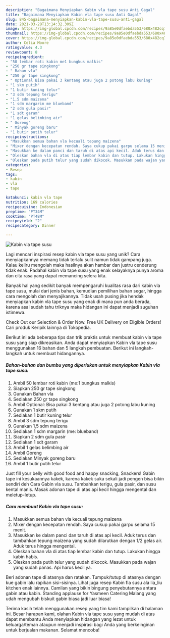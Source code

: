 ```yaml
---
description: "Bagaimana Menyiapkan Kabin vla tape susu Anti Gagal"
title: "Bagaimana Menyiapkan Kabin vla tape susu Anti Gagal"
slug: 845-bagaimana-menyiapkan-kabin-vla-tape-susu-anti-gagal
date: 2021-03-28T13:14:32.309Z
image: https://img-global.cpcdn.com/recipes/9a85e0dfaebda553/680x482cq70/kabin-vla-tape-susu-foto-resep-utama.jpg
thumbnail: https://img-global.cpcdn.com/recipes/9a85e0dfaebda553/680x482cq70/kabin-vla-tape-susu-foto-resep-utama.jpg
cover: https://img-global.cpcdn.com/recipes/9a85e0dfaebda553/680x482cq70/kabin-vla-tape-susu-foto-resep-utama.jpg
author: Celia Moore
ratingvalue: 4.3
reviewcount: 8
recipeingredient:
- "50 lembar roti kabin me1 bungkus malkis"
- "250 gr tape singkong"
- " Bahan vla"
- "250 gr tape singkong"
- " Optional Bisa pakai 3 kentang atau juga 2 potong labu kuning"
- "1 skm putih"
- "1 butir kuning telur"
- "3 sdm tepung terigu"
- "1,5 sdm maizena"
- "1 sdm margarin me blueband"
- "2 sdm gula pasir"
- "1 sdt garam"
- "1 gelas belimbing air"
- " Goreng"
- " Minyak goreng baru"
- "1 butir putih telur"
recipeinstructions:
- "Masukkan semua bahan vla kecuali tepung maizena"
- "Mixer dengan kecepatan rendah. Saya cukup pakai garpu selama 15 menit."
- "Masukkan ke dalam panci dan taruh di atas api kecil. Aduk terus dan tambahkan tepung maizena yang sudah dilarutkan dengan 1/2 gelas air. Aduk terus hingga mengental."
- "Oleskan bahan vla di atas tiap lembar kabin dan tutup. Lakukan hingga kabin habis."
- "Oleskan pada putih telur yang sudah dikocok. Masukkan pada wajan yang sudah panas. Api harus kecil ya."
categories:
- Resep
tags:
- kabin
- vla
- tape

katakunci: kabin vla tape 
nutrition: 169 calories
recipecuisine: Indonesian
preptime: "PT34M"
cooktime: "PT48M"
recipeyield: "2"
recipecategory: Dinner

---
```



![Kabin vla tape susu](https://img-global.cpcdn.com/recipes/9a85e0dfaebda553/680x482cq70/kabin-vla-tape-susu-foto-resep-utama.jpg)

Lagi mencari inspirasi resep kabin vla tape susu yang unik? Cara menyiapkannya memang tidak terlalu sulit namun tidak gampang juga. Kalau keliru mengolah maka hasilnya akan hambar dan justru cenderung tidak enak. Padahal kabin vla tape susu yang enak selayaknya punya aroma dan cita rasa yang dapat memancing selera kita.

Banyak hal yang sedikit banyak mempengaruhi kualitas rasa dari kabin vla tape susu, mulai dari jenis bahan, kemudian pemilihan bahan segar, hingga cara mengolah dan menyajikannya. Tidak usah pusing jika hendak menyiapkan kabin vla tape susu yang enak di mana pun anda berada, karena asal sudah tahu triknya maka hidangan ini dapat menjadi suguhan istimewa.

Check Out our Selection &amp; Order Now. Free UK Delivery on Eligible Orders! Cari produk Keripik lainnya di Tokopedia.


Berikut ini ada beberapa tips dan trik praktis untuk membuat kabin vla tape susu yang siap dikreasikan. Anda dapat menyiapkan Kabin vla tape susu menggunakan 16 bahan dan 5 langkah pembuatan. Berikut ini langkah-langkah untuk membuat hidangannya.

<!--inarticleads1-->

##### Bahan-bahan dan bumbu yang diperlukan untuk menyiapkan Kabin vla tape susu:

1. Ambil 50 lembar roti kabin (me:1 bungkus malkis)
1. Siapkan 250 gr tape singkong
1. Gunakan  Bahan vla
1. Sediakan 250 gr tape singkong
1. Ambil  Optional: Bisa pakai 3 kentang atau juga 2 potong labu kuning
1. Gunakan 1 skm putih
1. Sediakan 1 butir kuning telur
1. Ambil 3 sdm tepung terigu
1. Gunakan 1,5 sdm maizena
1. Sediakan 1 sdm margarin (me: blueband)
1. Siapkan 2 sdm gula pasir
1. Sediakan 1 sdt garam
1. Ambil 1 gelas belimbing air
1. Ambil  Goreng
1. Sediakan  Minyak goreng baru
1. Ambil 1 butir putih telur


Just fill your belly with good food and happy snacking, Snackers! Gabin tape ini kesukaannya kakek, karena kakek suka sekali jadi pengen bisa bikin sendiri deh Cara Gabin vla susu. Tambahkan terigu, gula pasir, dan susu kental manis. Masak adonan tape di atas api kecil hingga mengental dan meletup-letup. 

<!--inarticleads2-->

##### Cara membuat Kabin vla tape susu:

1. Masukkan semua bahan vla kecuali tepung maizena
1. Mixer dengan kecepatan rendah. Saya cukup pakai garpu selama 15 menit.
1. Masukkan ke dalam panci dan taruh di atas api kecil. Aduk terus dan tambahkan tepung maizena yang sudah dilarutkan dengan 1/2 gelas air. Aduk terus hingga mengental.
1. Oleskan bahan vla di atas tiap lembar kabin dan tutup. Lakukan hingga kabin habis.
1. Oleskan pada putih telur yang sudah dikocok. Masukkan pada wajan yang sudah panas. Api harus kecil ya.


Beri adonan tape di atasnya dan ratakan. Tumpuk/tutup di atasnya dengan kue gabin lalu rapikan sisi-sisinya. Lihat juga resep Kabin fla susu ala lia_liu kitchen enak lainnya. Camilan yang bikin bingung penyebutannya antara gabin atau kabin. Standing applause for Yasmeen Catering Malang yang udah mengubah biskuit gabin biasa jadi luar biasa! 

Terima kasih telah menggunakan resep yang tim kami tampilkan di halaman ini. Besar harapan kami, olahan Kabin vla tape susu yang mudah di atas dapat membantu Anda menyiapkan hidangan yang lezat untuk keluarga/teman ataupun menjadi inspirasi bagi Anda yang berkeinginan untuk berjualan makanan. Selamat mencoba!
